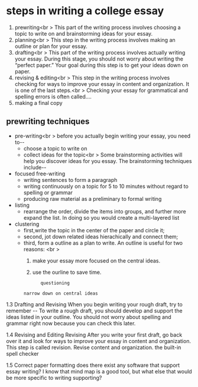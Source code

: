 # steps in writing a college essay
1. prewriting<br \>
This part of the writing process involves choosing a topic to write on and brainstorming ideas for your essay.
1. planning<br \>
This step in the writing process involves making an outline or plan for your essay.
1. drafting<br \>
This part of the writing process  involves actually writing your essay. During this stage, you should not worry about writing the “perfect paper.” Your goal during this step is to get your ideas down on paper.
1. revising & editing<br \>
This step in the writing process involves checking for ways to improve your essay in content and organization. It is one of the last steps.<br \>
Checking your essay for grammatical and spelling errors is often called....
1. making a final copy

## prewriting techniques
* pre-writing<br \>
before you actually begin writing your essay, you need to--
  - choose a topic to write on
  - collect ideas for the topic<br \>
Some brainstorming activities will help you discover ideas for you essay. The brainstorming techniques include--
* focused free-writing
  - writing sentences to form a paragraph
  - writing continuously on a topic for 5 to 10 minutes without regard to spelling or grammar
  - producing raw material as a preliminary to formal writing                    
* listing
  - rearrange the order, divide the items into groups, and further more expand the list. In doing so you would create a multi-layered list
* clustering
  - first,write the topic in the center of the paper and circle it; 
  - second, jot down related ideas hierachically and connect them;
  - third, form a outline as a plan to write. An outline is useful for two reasons: <br \>
      1. make your essay more focused on the central ideas. 
      1. use the ourline to save time.
                
                questioning

        narrow down on central ideas

1.3 Drafting and Revising
When you begin writing your rough draft, try to remember --
To write a rough draft, you should develop and support the ideas listed in your outline.
You should not worry about spelling and grammar right now because you can check this later.

1.4 Revising and Editing
Revising
After you write your first draft, go back over it and look for ways to improve your essay in content and organization. This step is called revision. Revise content and organization. 
the built-in spell checker

1.5 Correct paper formatting
does there exist any software that support essay writing? I know that mind map is a good tool, but what else that would be more specific to writing supporting?

